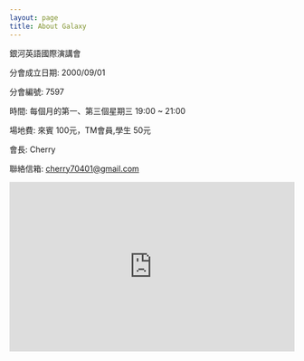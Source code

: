```yaml
---
layout: page
title: About Galaxy
---
```



銀河英語國際演講會

分會成立日期: 2000/09/01

分會編號: 7597

時間: 每個月的第一、第三個星期三 19:00 ~ 21:00

場地費: 來賓 100元，TM會員,學生 50元

會長: Cherry 

聯絡信箱: cherry70401@gmail.com 

<!--Galaxy Toastmasters Club-->

<!--Charter Date:-->

<!--Community No: 7597-->

<!--1st & 3rd Wednesday 7:00 - 9:00 PM-->

<!--Fee: 100 NTD for guest, 50 NTD for student-->

<!--President: Cherry-->

<!--Email: cherry70401@gmail.com-->

<iframe src="https://www.google.com/maps/embed?pb=!1m18!1m12!1m3!1d3615.01747556283!2d121.53017899999999!3d25.033480999999995!2m3!1f0!2f0!3f0!3m2!1i1024!2i768!4f13.1!3m3!1m2!1s0x3442a98213e60fe7%3A0xe91038957f0753f6!2zMTA25Lit6I-v5rCR5ZyL5Y-w5YyX5biC5aSn5a6J5Y2A5L-h576p6Lev5LqM5q61MTk26Jmf!5e0!3m2!1szh-TW!2s!4v1427829594451" 
width="100%" height="300" frameborder="0" style="border:0"></iframe>
